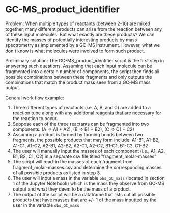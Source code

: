# GC-MS_product_identifier

Problem: When multiple types of reactants (between 2-10) are mixed together, many different products can arise from the reaction between any of these input molecules.
But what exactly are these products? We can identify the masses of potentially interesting products by mass spectrometry as implemented by a GC-MS instrument.
However, what we don't know is what molecules were involved to form such product.

Preliminary solution: The GC-MS_product_identifier script is the first step in answering such questions. Assuming that each input molecule can be fragmented into a 
certain number of components, the script then finds all possible combinations between these fragments and only outputs the combinations that match the product mass
seen from a GC-MS mass output.

General work flow example:
1) Three different types of reactants (i.e. A, B, and C) are added to a reaction tube along with any additional reagents that are necessary for the reaction to occur.
2) Suppose each of the three reactants can be fragmented into two components:
(A => A1 + A2), 
(B => B1 + B2), 
(C => C1 + C2)
3) Assuming a product is formed by forming bonds between two fragments, the possible products that may form include:
A1-B1, A1-B2, A1-C1, A1-C2, A2-B1, A2-B2, A2-C1, A2-C2, B1-C1, B1-C2, C1-B2
4) The user will manually input the masses of each component (i.e., A1, A2, B1, B2, C1, C2) in a separate csv file titled "fragment_molar-masses"
5) The script will read-in the masses of each fragment from fragment_molar-masses.csv and determine the corresponding masses of all possible products as listed in 
step 3.
6) The user will input a mass in the variable `obs_GC_mass` (located in section 1 of the Jupyter Notebook) which is the mass they observe from GC-MS output 
and what they deem to be the mass of a product.
7) The output of the script will be a dataframe that lists out all possible products that have masses that are +/- 1 of the mass inputted by the user in the variable
`obs_GC_mass`
